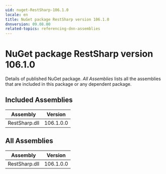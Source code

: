 ```yaml
---
uid: nuget-RestSharp-106.1.0
locale: en
title: NuGet package RestSharp version 106.1.0
dnnversion: 09.08.00
related-topics: referencing-dnn-assemblies
---
```


# NuGet package RestSharp version 106.1.0
Details of published NuGet package.
*All Assemblies* lists all the assemblies that are included in this package or any dependent package.

## Included Assemblies

|Assembly|Version|
|---|---|
|RestSharp.dll|106.1.0.0|

## All Assemblies

|Assembly|Version|
|---|---|
|RestSharp.dll|106.1.0.0|


